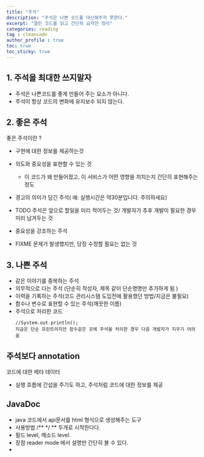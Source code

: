 ```yaml
---
title: "주석"
description: "주석은 나쁜 코드를 대신해주지 못한다."
excerpt: "클린 코드를 읽고 간단히 요약만 정리"
categories: reading
tag : cleancode
author_profile : true 
toc: true
toc_sticky: true
---
```


## 1. 주석을 최대한 쓰지말자
- 주석은 나쁜코드를 좋게 만들어 주는 요소가 아니다.
- 주석이 항상 코드의 변화에 유지보수 되지 않는다.
  
## 2. 좋은 주석 
 좋은 주석이란 ?
 -  구현에 대한 정보를 제공하는것 
 -  의도와 중요성을 표현할 수 있는 것
    - 이 코드가 왜 만들어졌고, 이 서비스가 어떤 영향을 끼치는지 간단히 표현해주는 정도
  
 - 경고의 의미가 담긴 주석( 예: 실행시간은 약30분입니다. 주의하세요) 
 - TODO 주석은 앞으로 할일을 미리 적어두는 것/ 개발자가 추후 개발이 필요한 경우 미리 남겨두는 것
 - 중요성을 강조하는 주석
 - FIXME 문제가 발생했지만, 당장 수정할 필요는 없는 것

## 3. 나쁜 주석 
 - 같은 이야기를 중복하는 주석
 - 의무적으로 다는 주석 (단순히 작성자, 제목 같이 단순명명만 추가하게 됨 )
 - 이력을 기록하는 주석(코드 관리시스템 도입전에 활용했던 방법/지금은 불필요)
 - 함수나 변수로 표현할 수 있는 주석(깨끗한 이름)
 - 주석으로 처리한 코드
   ``` 
   //System.out.println();
   지금은 단순 프린트이지만 함수같은 곳에 주석을 처리한 경우 다음 개발자가 지우기 어려움
   ```   

## 주석보다 annotation  
 코드에 대한 메타 데이터 
  - 실행 흐름에 간섭을 주기도 하고, 주석처럼 코드에 대한 정보를 제공


## JavaDoc 
- java 코드에서 api문서를 html 형식으로 생성해주는 도구
-  사용방법 /** */ ** 두개로 시작한다다.
-  필드 level, 메소드 level.
-  장점 reader mode 에서 설명만 간단히 볼 수 있다.
-  